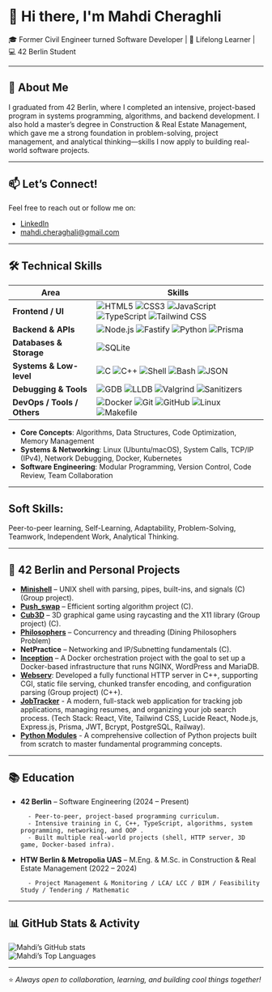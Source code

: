 
# 👋 Hi there, I'm Mahdi Cheraghli

🎓 Former Civil Engineer turned Software Developer | 🧠 Lifelong Learner | 💻 42 Berlin Student  

---

## 🚀 About Me

I graduated from 42 Berlin, where I completed an intensive, project-based program in systems programming, algorithms, and backend development. I also hold a master’s degree in Construction & Real Estate Management, which gave me a strong foundation in problem-solving, project management, and analytical thinking—skills I now apply to building real-world software projects.

---
## 📫 Let’s Connect!

Feel free to reach out or follow me on:  
- [LinkedIn](https://www.linkedin.com/in/mahdi-cheraghali)
- mahdi.cheraghali@gmail.com

---

## 🛠️ Technical Skills


| Area | Skills |
|------|--------|
| **Frontend / UI** | ![HTML5](https://img.shields.io/badge/HTML5-E34F26?style=flat-square&logo=html5&logoColor=white) ![CSS3](https://img.shields.io/badge/CSS3-1572B6?style=flat-square&logo=css3&logoColor=white) ![JavaScript](https://img.shields.io/badge/JavaScript-F7DF1E?style=flat-square&logo=javascript&logoColor=black) ![TypeScript](https://img.shields.io/badge/TypeScript-3178C6?style=flat-square&logo=typescript&logoColor=white) ![Tailwind CSS](https://img.shields.io/badge/Tailwind_CSS-38B2AC?style=flat-square&logo=tailwind-css&logoColor=white) |
| **Backend & APIs** | ![Node.js](https://img.shields.io/badge/Node.js-339933?style=flat-square&logo=node.js&logoColor=white) ![Fastify](https://img.shields.io/badge/Fastify-000000?style=flat-square&logo=fastify&logoColor=white) ![Python](https://img.shields.io/badge/Python-3776AB?style=flat-square&logo=python&logoColor=white) ![Prisma](https://img.shields.io/badge/Prisma-2D3748?style=flat-square&logo=prisma&logoColor=white) |
| **Databases & Storage** | ![SQLite](https://img.shields.io/badge/SQLite-003B57?style=flat-square&logo=sqlite&logoColor=white) |
| **Systems & Low-level** | ![C](https://img.shields.io/badge/C-A8B9CC?style=flat-square&logo=c&logoColor=black) ![C++](https://img.shields.io/badge/C++-00599C?style=flat-square&logo=cplusplus&logoColor=white) ![Shell](https://img.shields.io/badge/Shell-FFD500?style=flat-square&logo=gnu-bash&logoColor=black) ![Bash](https://img.shields.io/badge/Bash-4EAA25?style=flat-square&logo=gnu-bash&logoColor=white) ![JSON](https://img.shields.io/badge/JSON-000000?style=flat-square&logo=json&logoColor=white) |
| **Debugging & Tools** | ![GDB](https://img.shields.io/badge/GDB-A42E2B?style=flat-square&logo=gnu&logoColor=white) ![LLDB](https://img.shields.io/badge/LLDB-2E8B57?style=flat-square&logo=llvm&logoColor=white) ![Valgrind](https://img.shields.io/badge/Valgrind-306998?style=flat-square&logo=valgrind&logoColor=white) ![Sanitizers](https://img.shields.io/badge/Sanitizers-6A5ACD?style=flat-square&logo=testing-library&logoColor=white) |
| **DevOps / Tools / Others** | ![Docker](https://img.shields.io/badge/Docker-2496ED?style=flat-square&logo=docker&logoColor=white) ![Git](https://img.shields.io/badge/Git-F05032?style=flat-square&logo=git&logoColor=white) ![GitHub](https://img.shields.io/badge/GitHub-181717?style=flat-square&logo=github&logoColor=white) ![Linux](https://img.shields.io/badge/Linux-FCC624?style=flat-square&logo=linux&logoColor=black) ![Makefile](https://img.shields.io/badge/Makefile-3776AB?style=flat-square&logo=cmake&logoColor=white) |


- **Core Concepts**: Algorithms, Data Structures, Code Optimization, Memory Management
- **Systems & Networking**: Linux (Ubuntu/macOS), System Calls, TCP/IP (IPv4), Network Debugging, Docker,
Kubernetes
- **Software Engineering**: Modular Programming, Version Control, Code Review, Team Collaboration

---
## Soft Skills:

Peer-to-peer learning, Self-Learning, Adaptability, Problem-Solving, Teamwork, Independent Work,
Analytical Thinking.

---

## 🔧 42 Berlin and Personal Projects

- **[Minishell](https://github.com/ma6di/Minishell)** – UNIX shell with parsing, pipes, built-ins, and signals (C) (Group project).  
- **[Push_swap](https://github.com/ma6di/push_swap)** – Efficient sorting algorithm project (C).  
- **[Cub3D](https://github.com/ma6di/Cub3D)** – 3D graphical game using raycasting and the X11 library (Group project) (C).
- **[Philosophers](https://github.com/ma6di/Philosophers)** – Concurrency and threading (Dining Philosophers Problem)  
- **NetPractice** – Networking and IP/Subnetting fundamentals (C).
- **[Inception](https://github.com/ma6di/Inception)** – A Docker orchestration project with the goal to set up a Docker-based infrastructure that runs
                  NGINX, WordPress and MariaDB.
- **[Webserv](https://github.com/ma6di/Webserv)**: Developed a fully functional HTTP server in C++, supporting CGI, static file serving, chunked transfer
encoding, and configuration parsing (Group project) (C++).
- **[JobTracker](https://github.com/ma6di/JobTrackr)** - A modern, full-stack web application for tracking job applications, managing resumes, and organizing your job search process. (Tech Stack: React, Vite, Tailwind CSS, Lucide React, Node.js, Express.js, Prisma, JWT, Bcrypt, PostgreSQL, Railway).
- **[Python Modules](https://github.com/ma6di/Python-Learning-Modules)** - A comprehensive collection of Python projects built from scratch to master fundamental programming concepts.
---

## 📚 Education

- **42 Berlin** – Software Engineering (2024 – Present)
  
        - Peer-to-peer, project-based programming curriculum.
        - Intensive training in C, C++, TypeScript, algorithms, system programming, networking, and OOP .
        - Built multiple real-world projects (shell, HTTP server, 3D game, Docker-based infra).
  
- **HTW Berlin & Metropolia UAS** – M.Eng. & M.Sc. in Construction & Real Estate Management (2022 – 2024)
  
        - Project Management & Monitoring / LCA/ LCC / BIM / Feasibility Study / Tendering / Mathematic

---


## 📊 GitHub Stats & Activity

![Mahdi’s GitHub stats](https://github-readme-stats.vercel.app/api?username=ma6di&show_icons=true&theme=radical)  
![Mahdi’s Top Languages](https://github-readme-stats.vercel.app/api/top-langs/?username=ma6di&layout=compact&theme=radical)  

---

⭐️ *Always open to collaboration, learning, and building cool things together!*









